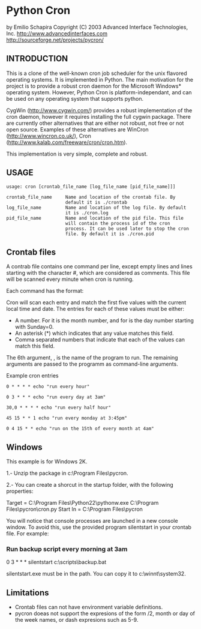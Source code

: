 # Python Cron
by Emilio Schapira
Copyright (C) 2003 Advanced Interface Technologies, Inc.
http://www.advancedinterfaces.com
http://sourceforge.net/projects/pycron/


## INTRODUCTION

This is a clone of the well-known cron job scheduler for the unix flavored 
operating systems. It is implemented in Python. The main motivation for the 
project is to provide a robust cron daemon for the Microsoft Windows* 
operating system. However, Python Cron is platform-independant, and can 
be used on any operating system that supports python.
 
CygWin (http://www.cygwin.com/) provides a robust implementation of the cron 
daemon, however it requires installing the full cygwin package. There are 
currently other alternatives that are either not robust, not free or not 
open source. Examples of these alternatives are WinCron 
(http://www.wincron.co.uk/), Cron (http://www.kalab.com/freeware/cron/cron.htm).
 
This implementation is very simple, complete and robust.


## USAGE

	usage: cron [crontab_file_name [log_file_name [pid_file_name]]]

    crontab_file_name     Name and location of the crontab file. By
                          default it is ./crontab
    log_file_name         Name and location of the log file. By default
                          it is ./cron.log
    pid_file_name         Name and location of the pid file. This file
                          will contain the process id of the cron
                          process. It can be used later to stop the cron
                          file. By default it is ./cron.pid

## Crontab files

A contrab file contains one command per line, except empty lines and
lines starting with the character #, which are considered as comments.
This file will be scanned every minute when cron is running.

Each command has the format:

<minute> <hour> <day of month> <month> <day of week> <command> <args>

Cron will scan each entry and match the first five values with the
current local time and date. The entries for each of these values must 
be either:

  - A number. For <month> it is the month number, and for <day of week>
    is the day number starting with Sunday=0.
  - An asterisk (*) which indicates that any value matches this field.
  - Comma separated numbers that indicate that each of the values can
    match this field.

The 6th argument, <command>, is the name of the program to run. The remaining
arguments are passed to the programm <command> as command-line arguments.

Example cron entries

	0 * * * * echo "run every hour"
	
	0 3 * * * echo "run every day at 3am"
	
	30,0 * * * * echo "run every half hour"
	
	45 15 * * 1 echo "run every monday at 3:45pm"
	
	0 4 15 * * echo "run on the 15th of every month at 4am"


## Windows 

This example is for Windows 2K.

1.- Unzip the package in c:\Program Files\pycron.

2.- You can create a shorcut in the startup folder, with 
    the following properties:

  Target = C:\Program Files\Python22\pythonw.exe C:\Program Files\pycron\cron.py
  Start In = C:\Program Files\pycron

You will notice that console processes are launched in a new console window.
To avoid this, use the provided program silentstart in your crontab file. For
example:

### Run backup script every morning at 3am
0 3 * * * silentstart c:\scripts\backup.bat

silentstart.exe must be in the path. You can copy it to c:\winnt\system32.

## Limitations

- Crontab files can not have environment variable definitions.
- pycron doeas not support the expresions of the form /2, month
  or day of the week names, or dash expresions such as 5-9.

